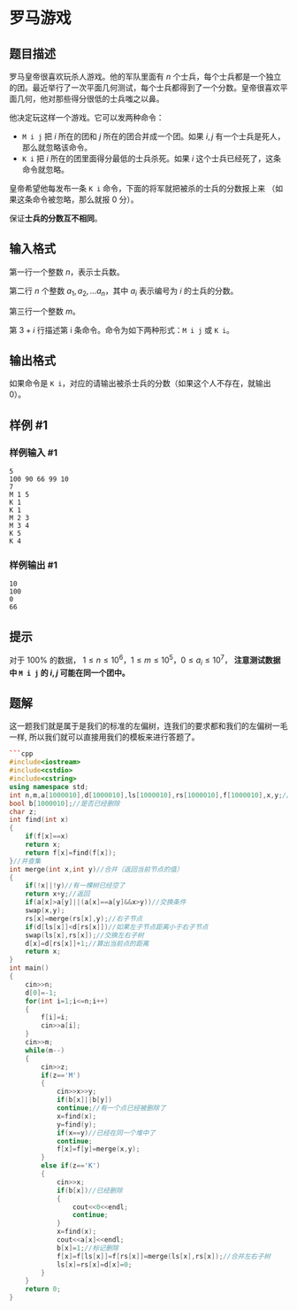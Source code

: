 # 罗马游戏

## 题目描述

罗马皇帝很喜欢玩杀人游戏。他的军队里面有  $n$ 个士兵，每个士兵都是一个独立的团。最近举行了一次平面几何测试，每个士兵都得到了一个分数。皇帝很喜欢平面几何，他对那些得分很低的士兵嗤之以鼻。

他决定玩这样一个游戏。它可以发两种命令：

- `M i j` 把  $i$ 所在的团和  $j$ 所在的团合并成一个团。如果  $i,j$ 有一个士兵是死人，那么就忽略该命令。  
- `K i` 把   $i$ 所在的团里面得分最低的士兵杀死。如果  $i$ 这个士兵已经死了，这条命令就忽略。

皇帝希望他每发布一条 `K i` 命令，下面的将军就把被杀的士兵的分数报上来 
（如果这条命令被忽略，那么就报  $0$ 分）。 

保证**士兵的分数互不相同**。

## 输入格式

第一行一个整数  $n$，表示士兵数。  

第二行  $n$ 个整数   $a_1,a_2,\ldots a_n$，其中  $a_i$ 表示编号为   $i$ 的士兵的分数。

第三行一个整数  $m$。

第   $3+i$ 行描述第 i 条命令。命令为如下两种形式：`M i j` 或 `K i`。

## 输出格式

如果命令是 `K i`，对应的请输出被杀士兵的分数（如果这个人不存在，就输出  $0$）。

## 样例 #1

### 样例输入 #1

```
5
100 90 66 99 10
7
M 1 5
K 1
K 1
M 2 3
M 3 4
K 5
K 4
```

### 样例输出 #1

```
10
100
0
66
```

## 提示

对于   $100\%$ 的数据，  $1\le n\le 10^6$，$1\le m\le 10^5$，$0\le a_i\le 10^7$，
**注意测试数据中 `M i j` 的 $i,j$ 可能在同一个团中。**


## 题解
这一题我们就是属于是我们的标准的左偏树，连我们的要求都和我们的左偏树一毛一样, 所以我们就可以直接用我们的模板来进行答题了。

```cpp
```cpp
#include<iostream>
#include<cstdio>
#include<cstring>
using namespace std;
int n,m,a[1000010],d[1000010],ls[1000010],rs[1000010],f[1000010],x,y;//a是每个节点的值，d是节点的距离，ls左子节点，rs右子节点，f父节点（并查集）
bool b[1000010];//是否已经删除
char z;
int find(int x)
{
	if(f[x]==x)
	return x;
	return f[x]=find(f[x]);
}//并查集
int merge(int x,int y)//合并（返回当前节点的值）
{
	if(!x||!y)//有一棵树已经空了
	return x+y;//返回
	if(a[x]>a[y]||(a[x]==a[y]&&x>y))//交换条件
	swap(x,y);
	rs[x]=merge(rs[x],y);//右子节点
	if(d[ls[x]]<d[rs[x]])//如果左子节点距离小于右子节点
	swap(ls[x],rs[x]);//交换左右子树
	d[x]=d[rs[x]]+1;//算出当前点的距离
	return x;
}
int main()
{
	cin>>n;
	d[0]=-1;
	for(int i=1;i<=n;i++)
	{
		f[i]=i;
		cin>>a[i];
	}
	cin>>m; 
	while(m--)
	{
		cin>>z;
		if(z=='M')
		{
			cin>>x>>y;
			if(b[x]||b[y])
			continue;//有一个点已经被删除了
			x=find(x);
			y=find(y);
			if(x==y)//已经在同一个堆中了
			continue;
			f[x]=f[y]=merge(x,y);
		}
		else if(z=='K')
		{
			cin>>x;
			if(b[x])//已经删除
			{
				cout<<0<<endl;
				continue;
			}
			x=find(x);
			cout<<a[x]<<endl;
			b[x]=1;//标记删除
			f[x]=f[ls[x]]=f[rs[x]]=merge(ls[x],rs[x]);//合并左右子树
			ls[x]=rs[x]=d[x]=0;
		}
	}
	return 0;
}
```
```